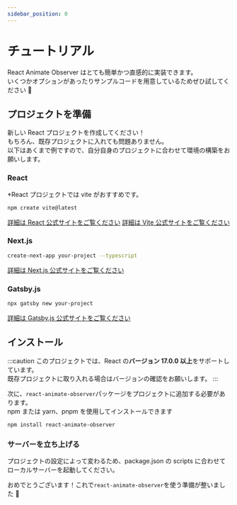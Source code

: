 ```yaml
---
sidebar_position: 0
---
```


# チュートリアル

React Animate Observer はとても簡単かつ直感的に実装できます。<br />
いくつかオプションがあったりサンプルコードを用意しているためぜひ試してください 🚀

## プロジェクトを準備

新しい React プロジェクトを作成してください！<br />
もちろん、既存プロジェクトに入れても問題ありません。<br />
以下はあくまで例ですので、自分自身のプロジェクトに合わせて環境の構築をお願いします。

### React

\*React プロジェクトでは vite がおすすめです。

```bash
npm create vite@latest
```

[詳細は React 公式サイトをご覧ください](https://ja.legacy.reactjs.org/docs/create-a-new-react-app.html)
[詳細は Vite 公式サイトをご覧ください](https://ja.vitejs.dev/guide/)

### Next.js

```bash
create-next-app your-project --typescript
```

[詳細は Next.js 公式サイトをご覧ください](https://nextjs.org/docs/getting-started/installation)

### Gatsby.js

```bash
npx gatsby new your-project
```

[詳細は Gatsby.js 公式サイトをご覧ください](https://www.gatsbyjs.com/docs/tutorial/getting-started/part-0/)

## インストール

:::caution
このプロジェクトでは、React の**バージョン 17.0.0 以上**をサポートしています。<br />
既存プロジェクトに取り入れる場合はバージョンの確認をお願いします。
:::

次に、`react-animate-observer`パッケージをプロジェクトに追加する必要があります。<br />
npm または yarn、pnpm を使用してインストールできます

```bash npm2yarn
npm install react-animate-observer
```

### サーバーを立ち上げる

プロジェクトの設定によって変わるため、package.json の scripts に合わせてローカルサーバーを起動してください。

おめでとうございます！これで`react-animate-observer`を使う準備が整いました 🎉
